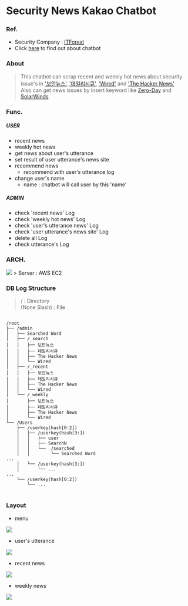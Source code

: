 # Security News Kakao Chatbot

### Ref.
+ Security Company : [ITForest](http://www.itforest.net/)  
+ Click [here](https://pf.kakao.com/_xfXbxeK) to find out about chatbot

### About
> This chatbot can scrap recent and weekly hot news about security issue's in ['보안뉴스'](https://www.boannews.com/default.asp?direct=mobile), ['데일리시큐'](https://www.dailysecu.com/), ['Wired'](https://www.wired.com/) and ['The Hacker News'](https://thehackernews.com/)  
> Also can get news issues by insert keyword like [Zero-Day](https://ko.wikipedia.org/wiki/%EC%A0%9C%EB%A1%9C_%EB%8D%B0%EC%9D%B4_%EA%B3%B5%EA%B2%A9) and [SolarWinds](https://www.solarwinds.com/ko/)

### Func.
##### USER
+ recent news
+ weekly hot news
+ get news about user's utterance
+ set result of user utterance's news site
+ recommend news
    + recommend with user's utterance log
+ change user's name
    + name : chatbot will call user by this 'name'
##### ADMIN
+ check 'recent news' Log
+ check 'weekly hot news' Log
+ check 'user's utterance news' Log
+ check 'user utterance's news site' Log
+ delete all Log
+ check utterance's Log

### ARCH.
<img src="https://user-images.githubusercontent.com/37611500/131669848-2d7c79ed-f9d6-4134-8082-312600872a3e.png">
> Server : AWS EC2

### DB Log Structure
> / : Directory  
> (None Slash) : File

<pre>
<code>
/root
├── /admin
│   ├── Searched Word
│   ├── /_search
│   │   ├── 보안뉴스
│   │   ├── 데일리시큐
│   │   ├── The Hacker News
│   │   └── Wired
│   ├── /_recent
│   │   ├── 보안뉴스
│   │   ├── 데일리시큐
│   │   ├── The Hacker News
│   │   └── Wired
│   └── /_weekly
│       ├── 보안뉴스
│       ├── 데일리시큐
│       ├── The Hacker News
│       └── Wired
└── /Users
    ├── /userkey(hash[0:2])
    │   ├── /userkey(hash[3:])
    │   │   ├── user
    │   │   ├── SearchN 
    │   │   └──  /searched 
    │   │        └── Searched Word
...
    │   └── /userkey(hash[3:])
    │       └── ...
...
    └── /userkey(hash[0:2])
        └── ...
</code>
</pre>

### Layout
+ menu
<img src="https://user-images.githubusercontent.com/37611500/131847973-509516e7-44a6-4468-8d3f-dcf1b584c3ab.PNG">
  
+ user's utterance
<img src="https://user-images.githubusercontent.com/37611500/131848380-c29f6030-d132-4049-8efa-2cf602f260b3.PNG">
  
+ recent news
<img src="https://user-images.githubusercontent.com/37611500/131848682-53428aa3-e9af-4d0f-ad51-98969ce04fd5.PNG">
  
+ weekly news
<img src="https://user-images.githubusercontent.com/37611500/131848864-514c4a82-e7bc-4951-98c3-bb1dd8d9dd2f.PNG">


